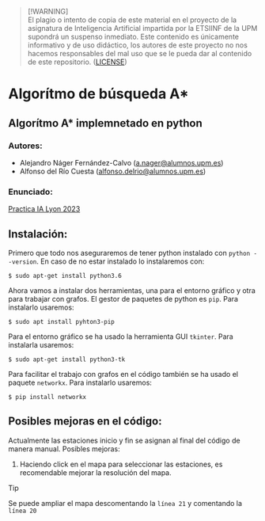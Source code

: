 >[!WARNING]\
>El plagio o intento de copia de este material en el proyecto de la asignatura de Inteligencia Artificial impartida por la ETSIINF de la UPM supondrá un suspenso inmediato. Este contenido es únicamente informativo y de uso didáctico, los autores de este proyecto no nos hacemos responsables del mal uso que se le pueda dar al contenido de este repositorio. ([LICENSE](/LICENSE))

# Algorítmo de búsqueda A*

## Algorítmo A* implemnetado en python

### Autores:
- Alejandro Náger Fernández-Calvo (a.nager@alumnos.upm.es)
- Alfonso del Río Cuesta (alfonso.delrio@alumnos.upm.es)

### Enunciado:
[Practica IA Lyon 2023](/docs/Practica%20IA%20Lyon%202023.pdf)

## Instalación:
Primero que todo nos aseguraremos de tener python instalado con `python --version`. En caso de no estar instalado lo instalaremos con:
```
$ sudo apt-get install python3.6
```
Ahora vamos a instalar dos herramientas, una para el entorno gráfico y otra para trabajar con grafos. El gestor de paquetes de python es `pip`. Para instalarlo usaremos:
```
$ sudo apt install pyhton3-pip
```
Para el entorno gráfico se ha usado la herramienta GUI `tkinter`. Para instalarla usaremos:
```
$ sudo apt-get install python3-tk
```
Para facilitar el trabajo con grafos en el código también se ha usado el paquete `networkx`. Para instalarlo usaremos:
```
$ pip install networkx
```

## Posibles mejoras en el código:
Actualmente las estaciones inicio y fin se asignan al final del código de manera manual. Posibles mejoras:
  1. Haciendo click en el mapa para seleccionar las estaciones, es recomendable mejorar la resolución del mapa.

>[!TIP]
>Se puede ampliar el mapa descomentando la `línea 21` y comentando la `línea 20`
